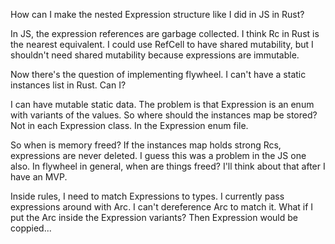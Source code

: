 How can I make the nested Expression structure like I did in JS in Rust?

In JS, the expression references are garbage collected. I think Rc in Rust
is the nearest equivalent. I could use RefCell to have shared mutability,
but I shouldn't need shared mutability because expressions are immutable.

Now there's the question of implementing flywheel. I can't have a static
instances list in Rust. Can I?

I can have mutable static data. The problem is that Expression is an enum
with variants of the values. So where should the instances map be stored?
Not in each Expression class. In the Expression enum file.

So when is memory freed? If the instances map holds strong Rcs, expressions
are never deleted. I guess this was a problem in the JS one also. In flywheel
in general, when are things freed? I'll think about that after I have an MVP.


Inside rules, I need to match Expressions to types. I currently pass expressions
around with Arc<Expression>. I can't dereference Arc to match it. What if I 
put the Arc inside the Expression variants? Then Expression would be coppied...
